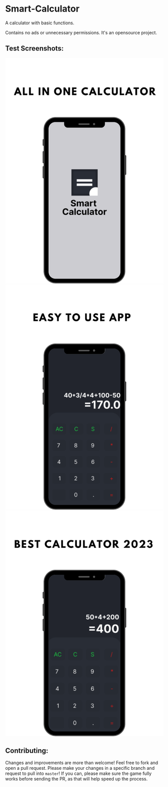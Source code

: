# Smart-Calculator

A calculator with basic functions.

Contains no ads or unnecessary permissions. It's an opensource project.

## Test Screenshots:

![Splash-Screen](screenshots/screen1.png) ![Main-Screen](screenshots/screen2.png) ![Main-Screen](screenshots/screen3.png)

## Contributing:
Changes and improvements are more than welcome! Feel free to fork and open a pull request. Please make your changes in a specific branch and request to pull into `master`! If you can, please make sure the game fully works before sending the PR, as that will help speed up the process.